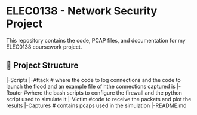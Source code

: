 # ELEC0138 - Network Security Project

This repository contains the code, PCAP files, and documentation for my ELEC0138 coursework project.

## 📁 Project Structure
|-Scripts
	|-Attack # where the code to log connections and the code to launch the flood and an example file of hthe connections captured is
	|- Router #where the bash scripts to configure the firewall and the python script used to simulate it
	|-Victim #code to receive the packets and plot the results
|-Captures # contains pcaps used in the simulation
|-README.md